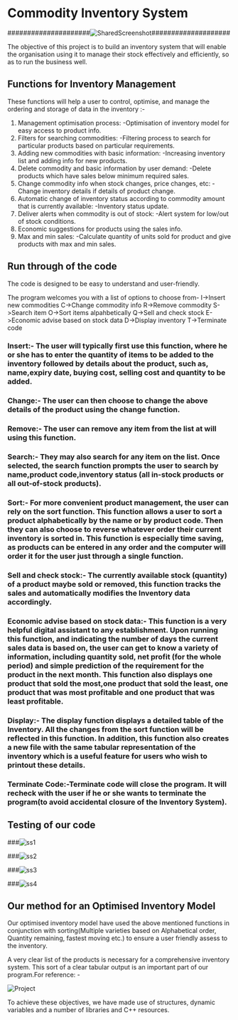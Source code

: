 # Commodity Inventory System

#####################![SharedScreenshot](https://user-images.githubusercontent.com/47135656/56851199-d1304080-693e-11e9-9e7b-0401c7bfbdde.jpg)####################


The objective of this project is to build an inventory system that will enable the organisation using it to manage their stock effectively and efficiently, so as to run the business well.

## Functions for Inventory Management

These functions will help a user to control, optimise, and manage the ordering and storage of data in the inventory :-

1. Management optimisation process: -Optimisation of inventory model for easy access to product info.
2. Filters for searching commodities: -Filtering process to search for particular products based on particular requirements.
3. Adding new commodities with basic information: -Increasing inventory list and adding info for new products.
4. Delete commodity and basic information by user demand: -Delete products which have sales below minimum required sales.
5. Change commodity info when stock changes, price changes, etc: -Change inventory details if details of product change.
6. Automatic change of inventory status according to commodity amount that is currently available: -Inventory status update.
7. Deliver alerts when commodity is out of stock: -Alert system for low/out of stock conditions.
8. Economic suggestions for products using the sales info.
9. Max and min sales: -Calculate quantity of units sold for product and give products with max and min sales.

## Run through of the code

The code is designed to be easy to understand and user-friendly.

The program welcomes you with a list of options to choose from-
I->Insert new commodities
C->Change commodity info
R->Remove commodity
S->Search item
O->Sort items alpahbetically
Q->Sell and check stock
E->Economic advise based on stock data
D->Display inventory
T->Terminate code

### Insert:- The user will typically first use this function, where he or she has to enter the quantity of items to be added to the inventory followed by details about the product, such as, name,expiry date, buying cost, selling cost and quantity to be added.


### Change:- The user can then choose to change the above details of the product using the change function.


### Remove:- The user can remove any item from the list at will using this function.


### Search:- They may also search for any item on the list. Once selected, the search function prompts the user to search by name,product code,inventory status (all in-stock products or all out-of-stock products).


### Sort:- For more convenient product management, the user can rely on the sort function. This function allows a user to sort a product alphabetically by the name or by product code. Then they can also choose to reverse whatever order their current inventory is sorted in. This function is especially time saving, as products can be entered in any order and the computer will order it for the user just through a single function.


### Sell and check stock:- The currently available stock (quantity) of a product maybe sold or removed, this function tracks the sales and automatically modifies the Inventory data accordingly.


### Economic advise based on stock data:- This function is a very helpful digital assistant to any establishment. Upon running this function, and indicating the number of days the current sales data is based on, the user can get to know a variety of information, including quantity sold, net profit (for the whole period) and simple prediction of the requirement for the product in the next month. This function also displays one product that sold the most,one product that sold the least, one product that was most profitable and one product that was least profitable.


### Display:- The display function displays a detailed table of the Inventory. All the changes from the sort function will be reflected in this function. In addition, this function also creates a new file with the same tabular representation of the inventory which is a useful feature for users who wish to printout these details.


### Terminate Code:-Terminate code will close the program. It will recheck with the user if he or she wants to terminate the program(to avoid accidental closure of the Inventory System). 


## Testing of our code

###![ss1](https://user-images.githubusercontent.com/47174028/56850537-9aeec300-6936-11e9-8d99-7bdbe709cbb7.png)


###![ss2](https://user-images.githubusercontent.com/47174028/56850554-c5408080-6936-11e9-9a5b-6e15d05656f7.png###)


###![ss3](https://user-images.githubusercontent.com/47174028/56850565-ebfeb700-6936-11e9-84df-bce6338ef4e0.png)


###![ss4](https://user-images.githubusercontent.com/47174028/56850569-0a64b280-6937-11e9-8075-e7d5c635a73d.png)

## Our method for an Optimised Inventory Model

Our optimised inventory model have used the above mentioned functions in conjunction with sorting(Multiple varieties based on Alphabetical order, Quantity remaining, fastest moving etc.) to ensure a user friendly assess to the inventory.

A very clear list of the products is necessary for a comprehensive inventory system. This sort of a clear tabular output is an important part of our program.For reference: -

![Project](https://user-images.githubusercontent.com/47174028/55222789-b25b6300-5247-11e9-9ed9-92667633fca8.jpg)

To achieve these objectives, we have made use of structures, dynamic variables and a number of libraries and C++ resources.

